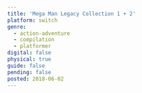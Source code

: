 ```yaml
---
title: 'Mega Man Legacy Collection 1 + 2'
platform: switch
genre:
  - action-adventure
  - compilation
  - platformer
digital: false
physical: true
guide: false
pending: false
posted: 2018-06-02
---
```

